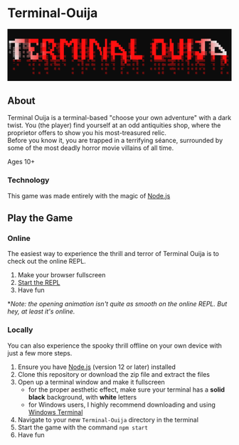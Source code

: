 # Terminal-Ouija

![Terminal Ouija](./banner.png)

## About

Terminal Ouija is a terminal-based "choose your own adventure" with a dark twist.
You (the player) find yourself at an odd antiquities shop, where the proprietor offers to show you his most-treasured relic.  
Before you know it, you are trapped in a terrifying séance, surrounded by some of the most deadly horror movie villains of all time.

Ages 10+

### Technology

This game was made entirely with the magic of [Node.js](https://nodejs.org/en/)

## Play the Game

### Online

The easiest way to experience the thrill and terror of Terminal Ouija is to check out the online REPL.

1. Make your browser fullscreen
2. [Start the REPL](https://terminal-ouija.elcocodrilo.repl.run/)
3. Have fun

**Note: the opening animation isn't quite as smooth on the online REPL.  But hey, at least it's online.*

### Locally

You can also experience the spooky thrill offline on your own device with just a few more steps.

1. Ensure you have [Node.js](https://nodejs.org/en/) (version 12 or later) installed
2. Clone this repository or download the zip file and extract the files
3. Open up a terminal window and make it fullscreen
    - for the proper aesthetic effect, make sure your terminal has a **solid black** background, with **white** letters
    - for Windows users, I highly recommend downloading and using [Windows Terminal](https://www.microsoft.com/en-us/p/windows-terminal/9n0dx20hk701)
4. Navigate to your new `Terminal-Ouija` directory in the terminal
5. Start the game with the command `npm start`
6. Have fun
